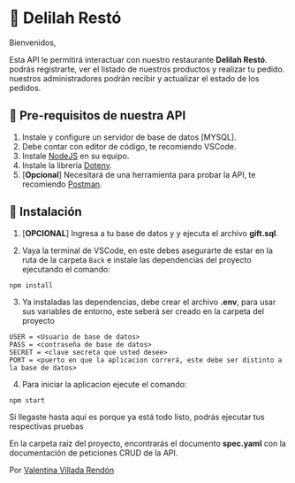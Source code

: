 # 🍎 Delilah Restó 

Bienvenidos,

Esta API le permitirá interactuar con nuestro restaurante **Delilah Restó**. podrás registrarte, ver el listado de nuestros productos y realizar tu pedido. nuestros administradores podrán recibir y actualizar el estado de los pedidos.

## 🥩 Pre-requisitos de nuestra API 

1. Instale y configure un servidor de base de datos [MYSQL].
2. Debe contar con editor de código, te recomiendo VSCode.
3. Instale [NodeJS](https://nodejs.org/es/) en su equipo.
4. Instale la librería [Dotenv]().
5. [**Opcional**] Necesitará de una herramienta para probar la API, te recomiendo [Postman]().

## 🧀 Instalación 

1. [**OPCIONAL**] Ingresa a tu base de datos y y ejecuta el archivo **gift.sql**.

2. Vaya la terminal de VSCode, en este debes asegurarte de estar en la ruta de la carpeta `Back` e instale las dependencias del proyecto ejecutando el comando: 

```
npm install
```

3. Ya instaladas las dependencias, debe crear el archivo **.env**, para usar sus variables de entorno, este seberá ser creado en la carpeta del proyecto

```
USER = <Usuario de base de datos>
PASS = <contraseña de base de datos>
SECRET = <clave secreta que usted desee>
PORT = <puerto en que la aplicacion correrá, este debe ser distinto a la base de datos>
```
4. Para iniciar la aplicacion ejecute el comando:

```
npm start
```

Si llegaste hasta aquí es porque ya está todo listo, podrás ejecutar tus respectivas pruebas

En la carpeta raíz del proyecto, encontrarás el documento **spec.yaml** con la documentación de peticiones CRUD de la API.

Por [Valentina Villada Rendón](https://www.linkedin.com/in/valentina-villada-rend%C3%B3n/)
